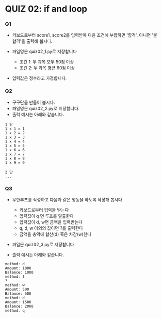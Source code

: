 # QUIZ 02: if and loop

### Q1

* 키보드로부터 score1, score2를 입력받아 다음 조건에 부합하면 '합격', 아니면 '불합격'을 출력해 봅시다.
* 파일명은 quiz02_1.py로 저장합니다

    - 조건 1: 두 과목 모두 50점 이상
    - 조건 2: 두 과목 평균 60점 이상

* 입력값은 정수라고 가정합니다.

### Q2

* 구구단을 만들어 봅시다.
* 파일명은 quiz02_2.py로 저장합니다.
* 출력 예시는 아래와 같습니다.

```
1 단
1 x 1 = 1
1 x 2 = 2
1 x 3 = 3
1 x 4 = 4
1 x 5 = 5
1 x 6 = 6
1 x 7 = 7
1 x 8 = 8
1 x 9 = 9

2 단
...
```

### Q3

* 무한루프를 작성하고 다음과 같은 행동을 하도록 작성해 봅시다

    - 키보드로부터 입력을 받는다
    - 입력값이 q 면 루프를 탈출한다
    - 입력값이 d, w면 금액을 입력받는다
    - q, d, w 이외의 값이면 ?를 출력한다
    - 금액을 총액에 합산(d) 혹은 차감(w)한다
    
* 파일은 quiz02_3.py로 저장합니다
* 출력 예시는 아래와 같습니다.

```
method: d
Amount: 1000
Balance: 1000
method: f
?
method: w
Amount: 500
Balance: 500
method: d
Amount: 1500
Balance: 2000
method: q
```
